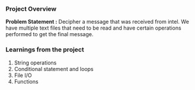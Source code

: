 ### Project Overview

 **Problem Statement :** Decipher a message that was received from intel. We have multiple text files that need to be read and have certain operations performed to get the final message.






### Learnings from the project

 1. String operations
2. Conditional statement and loops
3. File I/O
4. Functions


